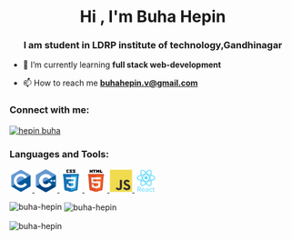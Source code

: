 <h1 align="center">Hi , I'm Buha Hepin</h1>
<h3 align="center">I am student in LDRP institute of technology,Gandhinagar</h3>

- 🌱 I’m currently learning **full stack web-development**

- 📫 How to reach me **buhahepin.v@gmail.com**

<h3 align="left">Connect with me:</h3>
<p align="left">
<a href="https://linkedin.com/in/hepin buha" target="blank"><img align="center" src="https://raw.githubusercontent.com/rahuldkjain/github-profile-readme-generator/master/src/images/icons/Social/linked-in-alt.svg" alt="hepin buha" height="30" width="40" /></a>
</p>

<h3 align="left">Languages and Tools:</h3>
<p align="left"> <a href="https://www.cprogramming.com/" target="_blank" rel="noreferrer"> <img src="https://raw.githubusercontent.com/devicons/devicon/master/icons/c/c-original.svg" alt="c" width="40" height="40"/> </a> <a href="https://www.w3schools.com/cpp/" target="_blank" rel="noreferrer"> <img src="https://raw.githubusercontent.com/devicons/devicon/master/icons/cplusplus/cplusplus-original.svg" alt="cplusplus" width="40" height="40"/> </a> <a href="https://www.w3schools.com/css/" target="_blank" rel="noreferrer"> <img src="https://raw.githubusercontent.com/devicons/devicon/master/icons/css3/css3-original-wordmark.svg" alt="css3" width="40" height="40"/> </a> <a href="https://www.w3.org/html/" target="_blank" rel="noreferrer"> <img src="https://raw.githubusercontent.com/devicons/devicon/master/icons/html5/html5-original-wordmark.svg" alt="html5" width="40" height="40"/> </a> <a href="https://developer.mozilla.org/en-US/docs/Web/JavaScript" target="_blank" rel="noreferrer"> <img src="https://raw.githubusercontent.com/devicons/devicon/master/icons/javascript/javascript-original.svg" alt="javascript" width="40" height="40"/> </a> <a href="https://reactjs.org/" target="_blank" rel="noreferrer"> <img src="https://raw.githubusercontent.com/devicons/devicon/master/icons/react/react-original-wordmark.svg" alt="react" width="40" height="40"/> </a> </p>

<p><img align="left" src="https://github-readme-stats.vercel.app/api/top-langs?username=buha-hepin&show_icons=true&locale=en&layout=compact" alt="buha-hepin" /></p>

<p>&nbsp;<img align="center" src="https://github-readme-stats.vercel.app/api?username=buha-hepin&show_icons=true&locale=en" alt="buha-hepin" /></p>

<p><img align="center" src="https://github-readme-streak-stats.herokuapp.com/?user=buha-hepin&" alt="buha-hepin" /></p>

